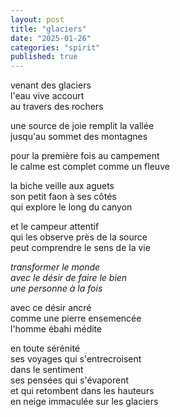 ```yaml
---
layout: post
title: "glaciers"
date: "2025-01-26"
categories: "spirit"
published: true
---
```


venant des glaciers  
l'eau vive accourt  
au travers des rochers  

une source de joie remplit la vallée  
jusqu'au sommet des montagnes  

pour la première fois au campement  
le calme est complet comme un fleuve  

la biche veille aux aguets  
son petit faon à ses côtés  
qui explore le long du canyon  

et le campeur attentif  
qui les observe près de la source  
peut comprendre le sens de la vie  

*transformer le monde*  
*avec le désir de faire le bien*  
*une personne à la fois*  

avec ce désir ancré  
comme une pierre ensemencée  
l'homme ébahi médite  

en toute sérénité  
ses voyages qui s'entrecroisent  
dans le sentiment  
ses pensées qui s'évaporent  
et qui retombent dans les hauteurs  
en neige immaculée sur les glaciers  
